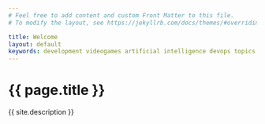 ```yaml
---
# Feel free to add content and custom Front Matter to this file.
# To modify the layout, see https://jekyllrb.com/docs/themes/#overriding-theme-defaults

title: Welcome
layout: default
keywords: development videogames artificial intelligence devops topics
---
```


<div class="jumbotron p-3 p-md-5 text-white rounded bg-dark">
    <div class="col-md-6 px-0">
        <h1 class="display-4 font-italic">{{ page.title }}</h1>
        <p class="lead my-3">{{ site.description }}</p>
        <!--<p class="lead mb-0"><a href="#" class="text-white font-weight-bold">Continue reading...</a></p>-->
    </div>
</div>
